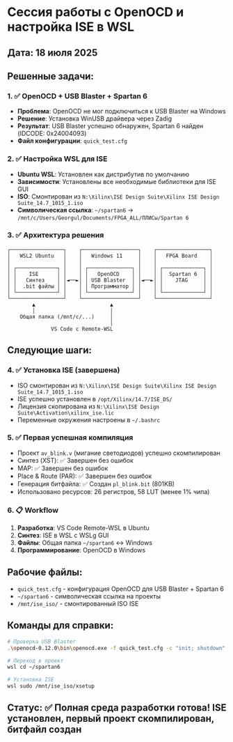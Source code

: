 # Сессия работы с OpenOCD и настройка ISE в WSL

## Дата: 18 июля 2025

## Решенные задачи:

### 1. ✅ OpenOCD + USB Blaster + Spartan 6

- **Проблема**: OpenOCD не мог подключиться к USB Blaster на Windows
- **Решение**: Установка WinUSB драйвера через Zadig
- **Результат**: USB Blaster успешно обнаружен, Spartan 6 найден (IDCODE: 0x24004093)
- **Файл конфигурации**: `quick_test.cfg`

### 2. ✅ Настройка WSL для ISE

- **Ubuntu WSL**: Установлен как дистрибутив по умолчанию
- **Зависимости**: Установлены все необходимые библиотеки для ISE GUI
- **ISO**: Смонтирован из `N:\Xilinx\ISE Design Suite\Xilinx ISE Design Suite_14.7_1015_1.iso`
- **Символическая ссылка**: `~/spartan6` → `/mnt/c/Users/Georgul/Documents/FPGA_ALL/ПЛИСы/Spartan 6`

### 3. ✅ Архитектура решения

```
┌─────────────────┐    ┌──────────────────┐    ┌─────────────────┐
│   WSL2 Ubuntu   │    │   Windows 11     │    │   FPGA Board    │
│                 │    │                  │    │                 │
│ ┌─────────────┐ │    │ ┌──────────────┐ │    │ ┌─────────────┐ │
│ │    ISE      │ │    │ │   OpenOCD    │ │    │ │  Spartan 6  │ │
│ │   Синтез    │ │◄──►│ │ USB Blaster  │ │◄──►│ │    JTAG     │ │
│ │  .bit файлы │ │    │ │ Программатор │ │    │ │             │ │
│ └─────────────┘ │    │ └──────────────┘ │    │ └─────────────┘ │
└─────────────────┘    └──────────────────┘    └─────────────────┘
        ▲                        ▲
        │                        │
    Общая папка (/mnt/c/...)     │
                                 │
              VS Code с Remote-WSL
```

## Следующие шаги:

### 4. ✅ Установка ISE (завершена)

- ISO смонтирован из `N:\Xilinx\ISE Design Suite\Xilinx ISE Design Suite_14.7_1015_1.iso`
- ISE успешно установлен в `/opt/Xilinx/14.7/ISE_DS/`
- Лицензия скопирована из `N:\Xilinx\ISE Design Suite\Activation\xilinx_ise.lic`
- Переменные окружения настроены в `~/.bashrc`

### 5. ✅ Первая успешная компиляция

- Проект `av_blink.v` (мигание светодиодов) успешно скомпилирован
- Синтез (XST): ✅ Завершен без ошибок
- MAP: ✅ Завершен без ошибок
- Place & Route (PAR): ✅ Завершен без ошибок
- Генерация битфайла: ✅ Создан `pl_blink.bit` (801KB)
- Использовано ресурсов: 26 регистров, 58 LUT (менее 1% чипа)

### 6. 📋 Workflow

1. **Разработка**: VS Code Remote-WSL в Ubuntu
2. **Синтез**: ISE в WSL с WSLg GUI
3. **Файлы**: Общая папка `~/spartan6` ↔ Windows
4. **Программирование**: OpenOCD в Windows

## Рабочие файлы:

- `quick_test.cfg` - конфигурация OpenOCD для USB Blaster + Spartan 6
- `~/spartan6` - символическая ссылка на проекты
- `/mnt/ise_iso/` - смонтированный ISO ISE

## Команды для справки:

```bash
# Проверка USB Blaster
.\openocd-0.12.0\bin\openocd.exe -f quick_test.cfg -c "init; shutdown"

# Переход в проект
wsl cd ~/spartan6

# Установка ISE
wsl sudo /mnt/ise_iso/xsetup
```

## Статус: ✅ Полная среда разработки готова! ISE установлен, первый проект скомпилирован, битфайл создан
